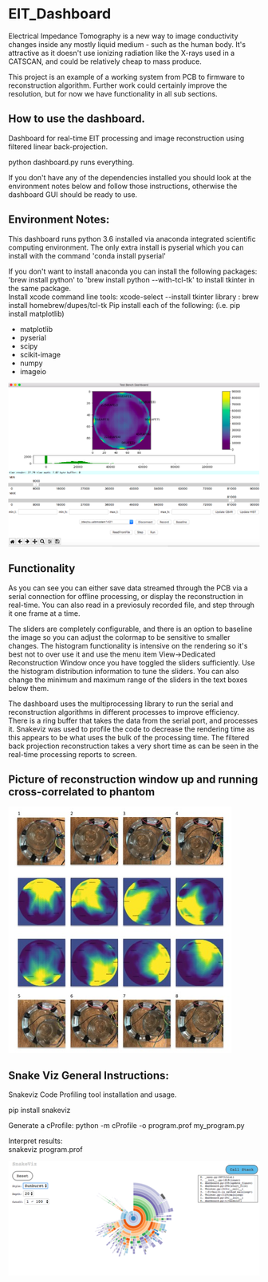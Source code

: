 # EIT_Dashboard

Electrical Impedance Tomography is a new way to image conductivity changes inside any mostly liquid medium - such as the human body. It's attractive as it doesn't use ionizing radiation like the X-rays used in a CATSCAN, and could be relatively cheap to mass produce. 

This project is an example of a working system from PCB to firmware to reconstruction algorithm. Further work could certainly improve the resolution, but for now we have functionality in all sub sections. 

##  How to use the dashboard. 

Dashboard for real-time EIT processing and image reconstruction using filtered linear back-projection.

python dashboard.py runs everything. 

If you don't have any of the dependencies installed you should look at the environment notes below and follow those instructions, otherwise the dashboard GUI should be ready to use. 

## Environment Notes: 
This dashboard runs python 3.6 installed via anaconda integrated scientific computing environment. The only extra install is pyserial which you can install with the command 'conda install pyserial'

If you don't want to install anaconda you can install the following packages:
 'brew install python' to
 'brew install python --with-tcl-tk' to install tkinter in the same package.  
Install xcode command line tools: xcode-select --install
tkinter library : brew install homebrew/dupes/tcl-tk
Pip install each of the following: (i.e. pip install matplotlib)
* matplotlib
* pyserial
* scipy
* scikit-image
* numpy
* imageio

![alt text](images/dashboard.png "EIT Dashboard")

## Functionality

As you can see you can either save data streamed through the PCB via a serial connection for offline processing, or display the reconstruction in real-time. You can also read in a previosuly recorded file, and step through it one frame at a time. 

The sliders are completely configurable, and there is an option to baseline the image so you can adjust the colormap to be sensitive to smaller changes. The histogram functionality is intensive on the rendering so it's best not to over use it and use the menu item View->Dedicated Reconstruction Window once you have toggled the sliders sufficiently. Use the histogram distribution information to tune the sliders. You can also change the minimum and maximum range of the sliders in the text boxes below them. 

The dashboard uses the multiprocessing library to run the serial and reconstruction algorithms in different processes to improve efficiency. There is a ring buffer that takes the data from the serial port, and processes it. Snakeviz was used to profile the code to decrease the rendering time as this appears to be what uses the bulk of the processing time. The filtered back projection reconstruction takes a very short time as can be seen in the real-time processing reports to screen. 

##  Picture of reconstruction window up and running cross-correlated to phantom

![alt text](images/eit_anti-clockwise_motion.png "EIT and how it should appear")

## Snake Viz General Instructions: 

Snakeviz Code Profiling tool installation and usage. 

pip install snakeviz 

Generate a cProfile: 
python -m cProfile -o program.prof my_program.py

Interpret results:  
snakeviz program.prof

![alt text](images/snakeviz.png "Snake Viz Code Profiler")


